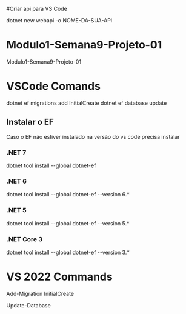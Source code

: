 #Criar api para VS Code

dotnet new webapi -o NOME-DA-SUA-API


# Modulo1-Semana9-Projeto-01
Modulo1-Semana9-Projeto-01


# VSCode Comands

dotnet ef migrations add InitialCreate
dotnet ef database update

## Instalar o EF

Caso o EF não estiver instalado na versão do vs code precisa instalar 

### .NET 7

dotnet tool install --global dotnet-ef

### .NET 6

dotnet tool install --global dotnet-ef --version 6.*

### .NET 5

dotnet tool install --global dotnet-ef --version 5.*

### .NET Core 3

dotnet tool install --global dotnet-ef --version 3.*




# VS 2022 Commands

Add-Migration InitialCreate

Update-Database


